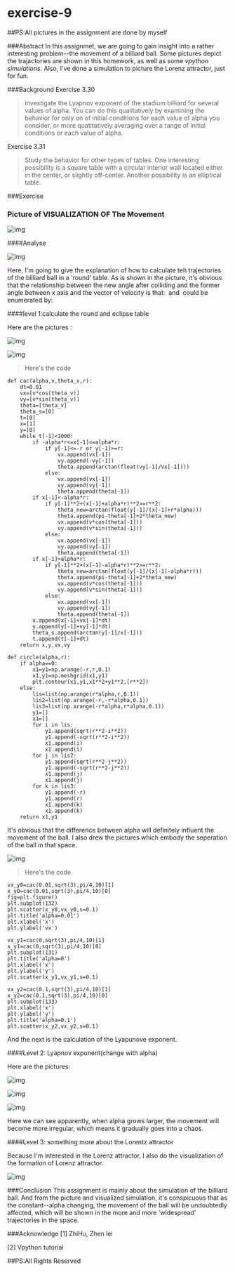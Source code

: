# exercise-9

##PS:All pictures in the assignment are done by myself

###Abstract
In this assignmet, we are going to gain insight into a rather interesting problem--the movement of a billiard ball. Some pictures depict the trajactories are shown in this homework, as well as some *vpython simulations*. Also, I've done a simulation to picture the Lorenz attractor, just for fun.

###Background
Exercise 3.30
> Investigate the Lyapnov exponent of the stadium billiard for several values of alpha. You can do this qualitatively by examining the behavior for only on of initial conditions for each value of alpha you consider, or more quatitatively averaging over a range of initial conditions or each value of alpha.

Exercise 3.31
> Study the behavior for other types of tables. One interesting possibility is a square table with a circular interior wall located either in the center, or slightly off-center. Another possibility is an elliptical table.

###Exercise

### Picture of VISUALIZATION OF The Movement

![img](https://github.com/LuxAsteria/test3/blob/master/billiard%20ball.gif)

####Analyse

![img](https://github.com/LuxAsteria/test3/blob/master/屏幕快照%202016-11-20%20下午9.23.07.png)

Here, I'm going to give the explanation of how to calculate teh trajectories of the billiard ball in a 'round' table.
As is shown in the picture, it's obvious that the relationship between the new angle after colliding and the former angle between x axis and the vector of velocity is that:
<img src="http://latex.codecogs.com/gif.latex?\gamma=\pi-\beta+2\times\alpha" alt="" title="" />
 and <img src="http://latex.codecogs.com/gif.latex?\alpha" alt="" title="" /> could be enumerated by:
 <img src="http://latex.codecogs.com/gif.latex?\alpha=arctan(\frac{y}{x})" alt="" title="" />
 
####level 1:calculate the round and eclipse table
 
Here are the pictures :

![img](https://github.com/LuxAsteria/test3/blob/master/apha%3D0.01.png)

![img](https://github.com/LuxAsteria/test3/blob/master/alpha%3D0.1.png)

>Here's the code

```
def cac(alpha,v,theta_v,r):
    dt=0.01
    vx=[v*cos(theta_v)]
    vy=[v*sin(theta_v)]
    theta=[theta_v]
    theta_s=[0]
    t=[0]
    x=[1]
    y=[0]
    while t[-1]<1000:
        if -alpha*r<=x[-1]<=alpha*r:
            if y[-1]<=-r or y[-1]>=r:
                vx.append(vx[-1])
                vy.append(-vy[-1])
                theta.append(arctan(float(vy[-1]/vx[-1])))
            else:
                vx.append(vx[-1])
                vy.append(vy[-1])
                theta.append(theta[-1])
        if x[-1]<-alpha*r:
            if y[-1]**2+(x[-1]+alpha*r)**2>=r**2:
                theta_new=arctan(float(y[-1]/(x[-1]+r*alpha)))
                theta.append(pi-theta[-1]+2*theta_new)
                vx.append(v*cos(theta[-1]))
                vy.append(v*sin(theta[-1]))
            else:
                vx.append(vx[-1])
                vy.append(vy[-1])
                theta.append(theta[-1])
        if x[-1]>alpha*r:
            if y[-1]**2+(x[-1]-alpha*r)**2>=r**2:
                theta_new=arctan(float(y[-1]/(x[-1]-alpha*r)))
                theta.append(pi-theta[-1]+2*theta_new)
                vx.append(v*cos(theta[-1]))
                vy.append(v*sin(theta[-1]))
            else:
                vx.append(vx[-1])
                vy.append(vy[-1])
                theta.append(theta[-1])
        x.append(x[-1]+vx[-1]*dt)
        y.append(y[-1]+vy[-1]*dt)
        theta_s.append(arctan(y[-1]/x[-1]))
        t.append(t[-1]+dt)
    return x,y,vx,vy

def circle(alpha,r):
    if alpha==0:
        x1=y1=np.arange(-r,r,0.1)
        x1,y1=np.meshgrid(x1,y1)
        plt.contour(x1,y1,x1**2+y1**2,[r**2])
    else:
        lis=list(np.arange(r*alpha,r,0.1))
        lis2=list(np.arange(-r,-r*alpha,0.1))
        lis3=list(np.arange(-r*alpha,r*alpha,0.1))
        y1=[]
        x1=[]
        for i in lis:
            y1.append(sqrt(r**2-i**2))
            y1.append(-sqrt(r**2-i**2))
            x1.append(i)
            x1.append(i)
        for j in lis2:
            y1.append(sqrt(r**2-j**2))
            y1.append(-sqrt(r**2-j**2))
            x1.append(j)
            x1.append(j)
        for k in lis3:
            y1.append(-r)
            y1.append(r)
            x1.append(k)
            x1.append(k)
    return x1,y1
```

It's obvious that the difference between alpha will definitely influent the movement of the ball. 
I also drew the pictures which embody the seperation of the ball in that space.

![img](https://github.com/LuxAsteria/test3/blob/master/v_vx.png)

>Here's the code

```
vx_y0=cac(0.01,sqrt(3),pi/4,10)[1]
x_y0=cac(0.01,sqrt(3),pi/4,10)[0]
fig=plt.figure()
plt.subplot(132)
plt.scatter(x_y0,vx_y0,s=0.1)
plt.title('alpha=0.01')
plt.xlabel('x')
plt.ylabel('vx')

vx_y1=cac(0,sqrt(3),pi/4,10)[1]
x_y1=cac(0,sqrt(3),pi/4,10)[0]
plt.subplot(131)
plt.title('alpha=0')
plt.xlabel('x')
plt.ylabel('y')
plt.scatter(x_y1,vx_y1,s=0.1)

vx_y2=cac(0.1,sqrt(3),pi/4,10)[1]
x_y2=cac(0.1,sqrt(3),pi/4,10)[0]
plt.subplot(133)
plt.xlabel('x')
plt.ylabel('y')
plt.title('alpha=0.1')
plt.scatter(x_y2,vx_y2,s=0.1)
```

And the next is the calculation of the Lyapunove exponent.

####Level 2: Lyapnov exponent(change with alpha)

Here are the pictures:

![img](https://github.com/LuxAsteria/test3/blob/master/屏幕快照%202016-11-16%20下午7.03.54.png)

![img](https://github.com/LuxAsteria/test3/blob/master/屏幕快照%202016-11-16%20下午7.03.02.png)

![img](https://github.com/LuxAsteria/test3/blob/master/屏幕快照%202016-11-16%20下午7.03.29.png)

Here we can see apparently, when alpha grows larger, the movement will become more irregular, which means it gradually goes into a chaos.

####Level 3: something more about the Lorentz attractor

Because I'm interested in the Lorenz attractor, I also do the visualization of the formation of Lorenz attractor.

![img](https://github.com/LuxAsteria/test3/blob/master/lorentz.gif)

###Conclusion
This assignment is mainly about the simulation of the billiard ball. And from the picture and visualized simulation, it's conspicuous that as the constant--alpha changing, the movement of the ball will be undoubtedly affected, which will be shown in the more and more 'widespread' trajectories in the space.

###Acknowledge
[1] ZhiHu, Zhen lei

[2] Vpython tutorial

##PS:All Rights Reserved

